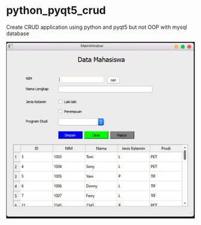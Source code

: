 # python_pyqt5_crud
Create CRUD application using python and pyqt5 but not OOP with mysql database

![entry form](https://github.com/freddywicaksono/python_pyqt5_crud/blob/main/images/form_mahasiswa.JPG?raw=true)
